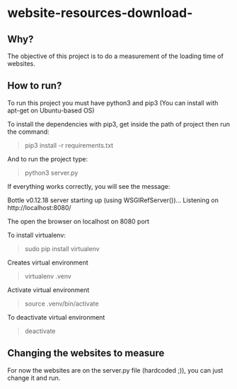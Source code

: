 # website-resources-download-

## Why?
The objective of this project is to do a measurement of the loading time of websites. 


## How to run?
To run this project you must have python3 and pip3 (You can install with apt-get on Ubuntu-based OS)

To install the dependencies with pip3, get inside the path of project then run the command:

> pip3 install -r requirements.txt


And to run the project type:

> python3 server.py


If everything works correctly, you will see the message:

Bottle v0.12.18 server starting up (using WSGIRefServer())...
Listening on http://localhost:8080/


The open the browser on localhost on 8080 port


To install virtualenv:

> sudo pip install virtualenv

Creates virtual environment

> virtualenv .venv

Activate virtual environment

> source .venv/bin/activate

To deactivate virtual environment

> deactivate

## Changing the websites to measure

For now the websites are on the server.py file (hardcoded ;)), you can just change it and run.
